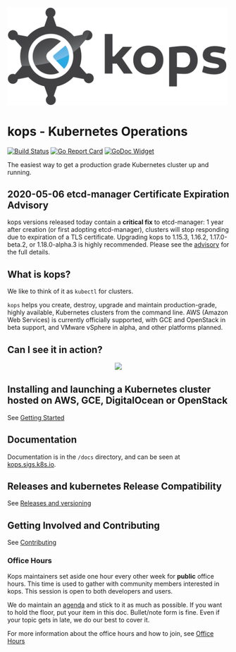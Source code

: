 <img src="/docs/img/logo.jpg" width="500px" alt="kops logo">

# kops - Kubernetes Operations

[![Build Status](https://travis-ci.org/kubernetes/kops.svg?branch=master)](https://travis-ci.org/kubernetes/kops) [![Go Report Card](https://goreportcard.com/badge/k8s.io/kops)](https://goreportcard.com/report/k8s.io/kops)  [![GoDoc Widget]][GoDoc]

[GoDoc]: https://pkg.go.dev/k8s.io/kops
[GoDoc Widget]: https://godoc.org/k8s.io/kops?status.svg


The easiest way to get a production grade Kubernetes cluster up and running.

## 2020-05-06 etcd-manager Certificate Expiration Advisory

kops versions released today contain a **critical fix** to etcd-manager: 1 year after creation (or first adopting etcd-manager), clusters will stop responding due to expiration of a TLS certificate. Upgrading kops to 1.15.3, 1.16.2, 1.17.0-beta.2, or 1.18.0-alpha.3 is highly recommended. Please see the [advisory](./docs/advisories/etcd-manager-certificate-expiration.md) for the full details.

## What is kops?

We like to think of it as `kubectl` for clusters.

`kops` helps you create, destroy, upgrade and maintain production-grade, highly
available, Kubernetes clusters from the command line. AWS (Amazon Web Services)
is currently officially supported, with GCE and OpenStack in beta support, and VMware vSphere
in alpha, and other platforms planned.


## Can I see it in action?

<p align="center">
  <a href="https://asciinema.org/a/97298">
  <img src="https://asciinema.org/a/97298.png" width="885"></image>
  </a>
</p>


## Installing and launching a Kubernetes cluster hosted on AWS, GCE, DigitalOcean or OpenStack

See [Getting Started](https://kops.sigs.k8s.io/getting_started/install/)


## Documentation

Documentation is in the `/docs` directory, and can be seen at [kops.sigs.k8s.io](https://kops.sigs.k8s.io/).


## Releases and kubernetes Release Compatibility

See [Releases and versioning](https://kops.sigs.k8s.io/welcome/releases/)


## Getting Involved and Contributing

See [Contributing](https://kops.sigs.k8s.io/welcome/contributing/)

### Office Hours

Kops maintainers set aside one hour every other week for **public** office hours. This time is used to gather with community members interested in kops. This session is open to both developers and users.

We do maintain an [agenda](https://docs.google.com/document/d/12QkyL0FkNbWPcLFxxRGSPt_tNPBHbmni3YLY-lHny7E/edit) and stick to it as much as possible. If you want to hold the floor, put your item in this doc. Bullet/note form is fine. Even if your topic gets in late, we do our best to cover it.

For more information about the office hours and how to join, see [Office Hours](https://kops.sigs.k8s.io/welcome/office_hours/)
